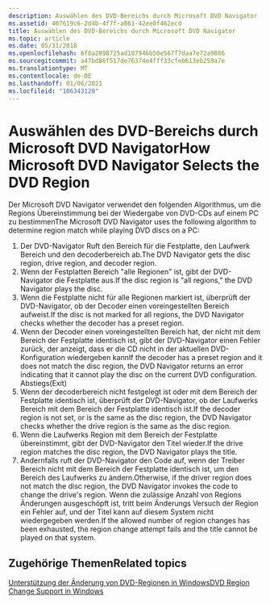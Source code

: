 ```yaml
---
description: Auswählen des DVD-Bereichs durch Microsoft DVD Navigator
ms.assetid: 407619c6-2d4b-4f7f-a861-42ee0f462ecd
title: Auswählen des DVD-Bereichs durch Microsoft DVD Navigator
ms.topic: article
ms.date: 05/31/2018
ms.openlocfilehash: 6f8a2898725ad187946b50e567f7daa7e72a9886
ms.sourcegitcommit: a47bd86f517de76374e4fff33cfeb613eb259a7e
ms.translationtype: MT
ms.contentlocale: de-DE
ms.lasthandoff: 01/06/2021
ms.locfileid: "106343120"
---
```

# <a name="how-microsoft-dvd-navigator-selects-the-dvd-region"></a><span data-ttu-id="f5a3d-103">Auswählen des DVD-Bereichs durch Microsoft DVD Navigator</span><span class="sxs-lookup"><span data-stu-id="f5a3d-103">How Microsoft DVD Navigator Selects the DVD Region</span></span>

<span data-ttu-id="f5a3d-104">Der Microsoft DVD Navigator verwendet den folgenden Algorithmus, um die Regions Übereinstimmung bei der Wiedergabe von DVD-CDs auf einem PC zu bestimmen</span><span class="sxs-lookup"><span data-stu-id="f5a3d-104">The Microsoft DVD Navigator uses the following algorithm to determine region match while playing DVD discs on a PC:</span></span>

1.  <span data-ttu-id="f5a3d-105">Der DVD-Navigator Ruft den Bereich für die Festplatte, den Laufwerk Bereich und den decoderbereich ab.</span><span class="sxs-lookup"><span data-stu-id="f5a3d-105">The DVD Navigator gets the disc region, drive region, and decoder region.</span></span>
2.  <span data-ttu-id="f5a3d-106">Wenn der Festplatten Bereich "alle Regionen" ist, gibt der DVD-Navigator die Festplatte aus.</span><span class="sxs-lookup"><span data-stu-id="f5a3d-106">If the disc region is "all regions," the DVD Navigator plays the disc.</span></span>
3.  <span data-ttu-id="f5a3d-107">Wenn die Festplatte nicht für alle Regionen markiert ist, überprüft der DVD-Navigator, ob der Decoder einen voreingestellten Bereich aufweist.</span><span class="sxs-lookup"><span data-stu-id="f5a3d-107">If the disc is not marked for all regions, the DVD Navigator checks whether the decoder has a preset region.</span></span>
4.  <span data-ttu-id="f5a3d-108">Wenn der Decoder einen voreingestellten Bereich hat, der nicht mit dem Bereich der Festplatte identisch ist, gibt der DVD-Navigator einen Fehler zurück, der anzeigt, dass er die CD nicht in der aktuellen DVD-Konfiguration wiedergeben kann</span><span class="sxs-lookup"><span data-stu-id="f5a3d-108">If the decoder has a preset region and it does not match the disc region, the DVD Navigator returns an error indicating that it cannot play the disc on the current DVD configuration.</span></span> <span data-ttu-id="f5a3d-109">Abstiegs</span><span class="sxs-lookup"><span data-stu-id="f5a3d-109">(Exit)</span></span>
5.  <span data-ttu-id="f5a3d-110">Wenn der decoderbereich nicht festgelegt ist oder mit dem Bereich der Festplatte identisch ist, überprüft der DVD-Navigator, ob der Laufwerks Bereich mit dem Bereich der Festplatte identisch ist.</span><span class="sxs-lookup"><span data-stu-id="f5a3d-110">If the decoder region is not set, or is the same as the disc region, the DVD Navigator checks whether the drive region is the same as the disc region.</span></span>
6.  <span data-ttu-id="f5a3d-111">Wenn die Laufwerks Region mit dem Bereich der Festplatte übereinstimmt, gibt der DVD-Navigator den Titel wieder.</span><span class="sxs-lookup"><span data-stu-id="f5a3d-111">If the drive region matches the disc region, the DVD Navigator plays the title.</span></span>
7.  <span data-ttu-id="f5a3d-112">Andernfalls ruft der DVD-Navigator den Code auf, wenn der Treiber Bereich nicht mit dem Bereich der Festplatte identisch ist, um den Bereich des Laufwerks zu ändern.</span><span class="sxs-lookup"><span data-stu-id="f5a3d-112">Otherwise, if the driver region does not match the disc region, the DVD Navigator invokes the code to change the drive's region.</span></span> <span data-ttu-id="f5a3d-113">Wenn die zulässige Anzahl von Regions Änderungen ausgeschöpft ist, tritt beim Änderungs Versuch der Region ein Fehler auf, und der Titel kann auf diesem System nicht wiedergegeben werden.</span><span class="sxs-lookup"><span data-stu-id="f5a3d-113">If the allowed number of region changes has been exhausted, the region change attempt fails and the title cannot be played on that system.</span></span>

## <a name="related-topics"></a><span data-ttu-id="f5a3d-114">Zugehörige Themen</span><span class="sxs-lookup"><span data-stu-id="f5a3d-114">Related topics</span></span>

<dl> <dt>

[<span data-ttu-id="f5a3d-115">Unterstützung der Änderung von DVD-Regionen in Windows</span><span class="sxs-lookup"><span data-stu-id="f5a3d-115">DVD Region Change Support in Windows</span></span>](dvd-region-change-support-in-windows.md)
</dt> </dl>

 

 



